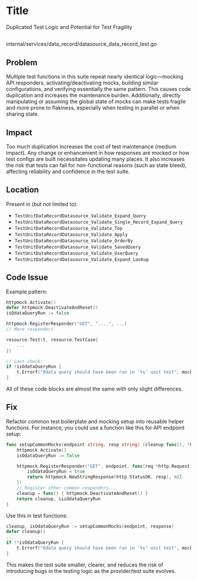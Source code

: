 # Title

Duplicated Test Logic and Potential for Test Fragility

##

internal/services/data_record/datasource_data_record_test.go

## Problem

Multiple test functions in this suite repeat nearly identical logic—mocking API responders, activating/deactivating mocks, building similar configurations, and verifying essentially the same pattern. This causes code duplication and increases the maintenance burden. Additionally, directly manipulating or assuming the global state of mocks can make tests fragile and more prone to flakiness, especially when testing in parallel or when sharing state.

## Impact

Too much duplication increases the cost of test maintenance (medium impact). Any change or enhancement in how responses are mocked or how test configs are built necessitates updating many places. It also increases the risk that tests can fail for non-functional reasons (such as state bleed), affecting reliability and confidence in the test suite.

## Location

Present in (but not limited to):

- `TestUnitDataRecordDatasource_Validate_Expand_Query`
- `TestUnitDataRecordDatasource_Validate_Single_Record_Expand_Query`
- `TestUnitDataRecordDatasource_Validate_Top`
- `TestUnitDataRecordDatasource_Validate_Apply`
- `TestUnitDataRecordDatasource_Validate_OrderBy`
- `TestUnitDataRecordDatasource_Validate_SavedQuery`
- `TestUnitDataRecordDatasource_Validate_UserQuery`
- `TestUnitDataRecordDatasource_Validate_Expand_Lookup`

## Code Issue

Example pattern:
```go
httpmock.Activate()
defer httpmock.DeactivateAndReset()
isOdataQueryRun := false

httpmock.RegisterResponder("GET", "....", ...)
// More responders

resource.Test(t, resource.TestCase{
    ...
})

// Last check:
if !isOdataQueryRun {
    t.Errorf("Odata query should have been run in '%s' unit test", mocks.TestName())
}
```

All of these code blocks are almost the same with only slight differences.

## Fix

Refactor common test boilerplate and mocking setup into reusable helper functions. For instance, you could use a function like this for API endpoint setup:

```go
func setupCommonMocks(endpoint string, resp string) (cleanup func(), *bool) {
    httpmock.Activate()
    isOdataQueryRun := false

    httpmock.RegisterResponder("GET", endpoint, func(req *http.Request) (*http.Response, error) {
        isOdataQueryRun = true
        return httpmock.NewStringResponse(http.StatusOK, resp), nil
    })
    // Register other common responders...
    cleanup = func() { httpmock.DeactivateAndReset() }
    return cleanup, &isOdataQueryRun
}
```
Use this in test functions:
```go
cleanup, isOdataQueryRun := setupCommonMocks(endpoint, response)
defer cleanup()
...
if !*isOdataQueryRun {
    t.Errorf("Odata query should have been run in '%s' unit test", mocks.TestName())
}
```
This makes the test suite smaller, clearer, and reduces the risk of introducing bugs in the testing logic as the provider/test suite evolves.
